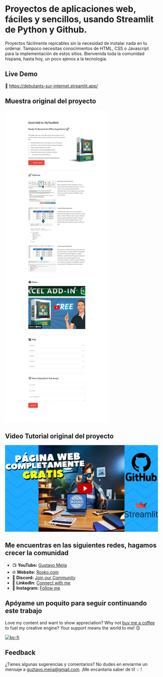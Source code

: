 # Proyectos de aplicaciones web, fáciles y sencillos, usando Streamlit de Python y Github.
Proyectos fácilmente repicables sin la necesidad de instalar nada en tu ordenar. Tampoco necesitas conocimientos de HTML, CSS o Javascript para la implementación de estos sitios. Bienvenida toda la comunidad hispana, hasta hoy, un poco ajenos a la tecnología.

## Live Demo
🚀 https://debutants-sur-internet.streamlit.app/

## Muestra original del proyecto
![Demo](./assets/demo.png?raw=true "Screenshot Website")

## Video Tutorial original del proyecto
[![YouTube Video](./assets/Te_regalo_una.png)](https://youtu.be/L_5IUq0SgM8)


## Me encuentras en las siguientes redes, hagamos crecer la comunidad
- 📺 **YouTube:** [Gustavo Mejía](https://www.youtube.com/channel/UCwboxEc1Y9jNt0TJrseKqYQ)
- 🌐 **Website:** [Rosko.com](https://rosko-jenkins.streamlit.app/)
- 💬 **Discord:** [Join our Community](https://discord.com/channels/1201908263738933328/1201908264514883597)
- 💼 **LinkedIn:** [Connect with me](https://www.linkedin.com/in/guztavo-mejia/)
- 📸 **Instagram:** [Follow me](https://www.instagram.com/rosko.mx/)

## Apóyame un poquito para seguir continuando este trabajo
Love my content and want to show appreciation? Why not [buy me a coffee](https://buy.stripe.com/8wM17J2J5fgD2A0eUU) to fuel my creative engine? Your support means the world to me! 😊

[![ko-fi](https://ko-fi.com/img/githubbutton_sm.svg)](https://ko-fi.com/roskomx)

## Feedback
¿Tienes algunas sugerencias y comentarios? No dudes en enviarme un mensaje a guztavo.mejia@gmail.com. ¡Me encantaría saber de ti! 💡
!
